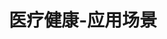 ---
{
    layout: Layout,
    isHealth: true,
    title: 医疗健康-应用场景,
    appTitleContent: {
        title: 区块链电子处方流转,
        subTitle: 隐私保护、数据共享、可信流转、穿透式监管,
        bg_banner: health_banner.png
    },
    sceneStatusContent: {
        title: 场景现状及痛点,
        choose: 2,
        sceneStatusList: [
            {
                text: 医疗机构相互孤立，信息不对称,
                description: 受医疗机制、单位级别和地域等因素的影响，目前我国的医疗机构之间相互孤立，病人健康数据无法同步；由于数据化程度低，各医院之间也存在着明显的信息不对称现象。
            },
            {
                text: 数据标准不统一，共享难度较大,
                description: 从技术角度来讲，目前各医院及医疗机构之间的信息系统来自于不同的供应商建设，数据字段、数据格式、数据接口的差异造成各信息系统之间数据互通共享困难。
            },
            {
                text: 电子健康记录体系不健全,
                description: 缺乏统一的电子健康记录体系，使得患者病历数据错乱、跨区跨院就诊流程繁琐、诊断结果不互认互信，最终导致看病难，就医流程长，线下医疗服务压力大，社会医疗负担重。
            },
            {
                text: 患者隐私数据安全性低,
                description: 患者在进行多家医疗机构就诊时，需要提供全部的信息资料，存在个人隐私信息泄露、病历数据泄露等风险。
            },
            {
                text: 信息不透明，易篡改,
                description: 从患者就诊、医生开具处方到药房购药，全流程信息不透明，且处方数据易篡改，难以保证患者知情权。药房供药价格不透明，且可选择性少，导致患者就医成本高、效率低。
            },
            {
                text: 权威机构监管困难,
                description: 第三方权威机构缺少有力抓手，在处方信息、处方流转、药品溯源及购药用药层面无法进行数据统一和主动监管，出现问题无法第一时间确定问题节点，导致监管方监管困难，社会公信力降低。
            },
        ]
    },
    plansContent: {
        plansTitle: 方案简介,
        plansIntro: [
            {
                intro: 利用区块链的全流程可追溯、防篡改、多方安全计算和数据隐私保护等技术特性，保证个人健康隐私数据可以安全可信共享及流转，实现由个人、医生、医疗机构、药房、配送单位、支付方、保险理赔机构以及政府监管部门组成的多方协作联盟中，个人健康数据可跨机构流转、使用、追踪和审计，公共卫生事件可实时监测预警，从而使区块链赋能医疗产业全链路，保卫民众健康，降低民众医疗负担，提升医疗服务质量与效率。
            },
        ],
        productTitle: 方案优势,
        advantageList: [
            {
                iconName: huanzhebianjie.png,
                advantageText: 患者少跑腿、处方取药/物流配送更方便,
                description: 患者可以在线问诊、复诊，医生通过处方流转平台在线开具电子处方并上链存证，通过链上处方，患者可以在医院药房和民间药房自由选购所需药品，并且可以就近取药或快递邮寄，方便快捷
            },
            {
                iconName: duijieyewu.png,
                advantageText: 无缝对接各方业务系统，提升协作效率,
                description: 各业务协作方不需要自己开发区块链，通过边界智能底层链功能 iService 服务与已有业务系统对接，便可轻松与链上数据进行交互，降低区块链使用成本，提升各方协作效率
            },
            {
                iconName: shujugudao.png,
                advantageText: 打破信息孤岛，实现互通共享,
                description: 打通医院/互联网医院、药店、药房、保险机构、主管部门、监管方等各个平台系统，实现医疗机构处方信息、处方流转信息、医保结算信息和药品零售消费信息的互联互通、实时共享
            },
            {
                iconName: yinsibaohu.png,
                advantageText: 保护用户隐私及数据安全,
                description: 基于数字身份技术签发认证用户身份，医院/医生、药店/药师、物流/派送员根据角色只能看到自己业务需要的最小信息单元；同时，平台采用多重加密算法，支持完全公开和授权访问的权限控制策略，对用户公示敏感数据进行脱敏处理，全方位保护用户隐私和数据安全
            },
            {
                iconName: xinxitouming.png,
                advantageText: 多方共建共治，信息公开透明,
                description: 多方参与共同管理，药店、医院可以部署区块链节点，共同进行链上信息治理，数据去中心化存储，无法伪造。供药价格公开，库存信息透明，并在开放的公平竞争环境下，根据患者所在位置、个人对药房的偏好及价格敏感性等因素实现自主购药，从而真正通过市场化的竞争来让广大患者获得真实受益
            },
            {
                iconName: jianguanshenji.png,
                advantageText: 为监管机构提供穿透式监管,
                description: 通过区块链技术，监管机构可以直接部署区块链节点或者参与链上数据监控，对链上电子处方流转数据进行实时监管；无需等待平台方或者医疗机构上报数据，监管手段更加直接有效
            },
        ]
    },
    processContent: {
        title: 方案架构,
        src: https://irita.bianjie.ai/home/chanpinjiagou_image.png,
    },
}
---